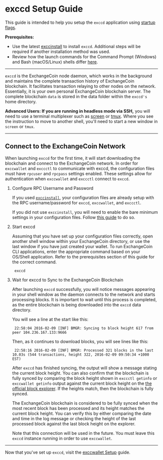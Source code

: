 # exccd Setup Guide 

This guide is intended to help you setup the `exccd` application using [startup flags](startup-basics.md#startup-command-flags). 

**Prerequisites:**

- Use the latest [exccinstall](cli-installation.md) to install `exccd`. Additional steps will be required if another installation method was used.
- Review how the launch commands for the Command Prompt (Windows) and Bash (macOS/Linux) shells differ [here](os-differences.md).

---

`exccd` is the ExchangeCoin node daemon, which works in the background and maintains the complete transaction history of ExchangeCoin blockchain. It facilitates transaction relaying to other nodes on the network. Essentially, it is your own personal ExchangeCoin blockchain server. The complete blockchain `data` is stored in the data folder within the `exccd's` home directory.

**Advanced Users: If you are running in headless mode via SSH,** you
will need to use a terminal multiplexer such as [screen](https://www.howtogeek.com/howto/ubuntu/keep-your-ssh-session-running-when-you-disconnect/)
or [tmux](https://tmux.github.io/). Where you see the instruction to
move to another shell, you'll need to start a new window in `screen`
or `tmux`.

---

## Connect to the ExchangeCoin Network

When launching `exccd` for the first time, it will start downloading the blockchain and connect to the ExchangeCoin network. In order for `exccwallet` and `exccctl` to communicate with exccd, the configuration files must have `rpcuser` and `rpcpass` settings enabled. These settings allow for authentication when `exccwallet` and `exccctl` connect to `exccd`.

1. Configure RPC Username and Password

    If you used [`exccinstall`](cli-installation.md), your configuration files are already setup with the RPC username/password for `exccd`, `exccwallet`, and `exccctl`.

    If you did not use `exccinstall`, you will need to enable the bare minimum settings in your configuration files. Follow [this guide](../../advanced/manual-cli-install.md#minimum-configuration) to do so.

2. Start exccd

    Assuming that you have set up your configuration files correctly, open another shell window within your ExchangeCoin directory, or use the last window if you have just created your wallet. To run ExchangeCoin CLI applications, enter the appropriate command based on your OS/Shell application. Refer to the prerequisites section of this guide for the correct command.

        exccd

3. Wait for exccd to Sync to the ExchangeCoin Blockchain

    After launching `exccd` successfully, you will notice messages appearing in your shell window as the daemon connects to the network and starts processing blocks. It is important to wait until this process is completed, as the entire blockchain is being downloaded into the `exccd` data directory.

    You will see a line at the start like this:

        22:58:04 2016-02-09 [INF] BMGR: Syncing to block height 617 from peer 104.236.167.133:9666

    Then, as it continues to download blocks, you will see lines like this:

        22:58:16 2016-02-09 [INF] BMGR: Processed 321 blocks in the last 10.03s (544 transactions, height 322, 2016-02-09 09:50:34 +1000 EST)

    After `exccd` has finished syncing, the output will show a message stating the current block height. You can also confirm that the blockchain is fully synced by comparing the block height shown in `exccctl getinfo` or `exccwallet getinfo` output against the current block height on the [the official block explorer](https://explorer.excc.co/). If the heights match, then the blockchain is fully synced.

    The ExchangeCoin blockchain is considered to be fully synced when the most recent block has been processed and its height matches the current block height. You can verify this by either comparing the date and time in the log message or checking the height of the last processed block against the last block height on the explorer.

    Note that this connection will be used in the future. You must leave this `exccd` instance running in order to use `exccwallet`.

---

Now that you've set up `exccd`, visit the [exccwallet Setup](exccwallet-setup.md) guide.
